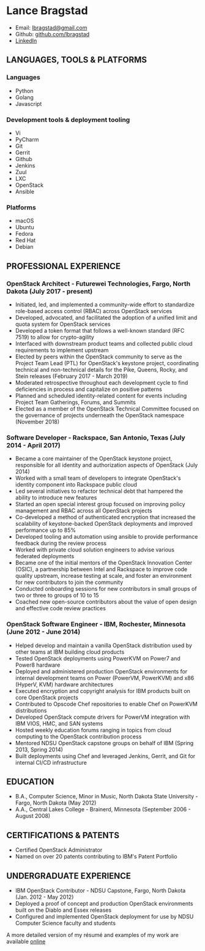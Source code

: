 # Lance Bragstad

* Email: lbragstad@gmail.com
* Github: [github.com/lbragstad](https://github.com/lbragstad)
* [LinkedIn](https://www.linkedin.com/in/lbragstad/)

## LANGUAGES, TOOLS & PLATFORMS

### Languages

* Python
* Golang
* Javascript

### Development tools & deployment tooling

* Vi
* PyCharm
* Git
* Gerrit
* Github
* Jenkins
* Zuul
* LXC
* OpenStack
* Ansible

### Platforms

* macOS
* Ubuntu
* Fedora
* Red Hat
* Debian

## PROFESSIONAL EXPERIENCE

### OpenStack Architect - Futurewei Technologies, Fargo, North Dakota (July 2017 - present)

* Initiated, led, and implemented a community-wide effort to standardize
  role-based access control (RBAC) across OpenStack services
* Developed, advocated, and facilitated the adoption of a unified limit and
  quota system for OpenStack services
* Developed a token format that follows a well-known standard (RFC 7519) to
  allow for crypto-agility
* Interfaced with downstream product teams and collected public cloud
  requirements to implement upstream
* Elected by peers within the OpenStack community to serve as the Project Team
  Lead (PTL) for OpenStack's keystone project, coordinating technical and
  non-technical details for the Pike, Queens, Rocky, and Stein releases
  (February 2017 - March 2019)
* Moderated retrospective throughout each development cycle to find
  deficiencies in process and capitalize on positive patterns
* Planned and scheduled identity-related content for events including Project
  Team Gatherings, Forums, and Summits
* Elected as a member of the OpenStack Technical Committee focused on the
  governance of projects underneath the OpenStack namespace (November 2018)

### Software Developer - Rackspace, San Antonio, Texas (July 2014 - April 2017)

* Became a core maintainer of the OpenStack keystone project, responsible for
  all identity and authorization aspects of OpenStack (July 2014)
* Worked with a small team of developers to integrate OpenStack's identity
  component into Rackspace public cloud
* Led several initiatives to refactor technical debt that hampered the ability
  to introduce new features
* Started an open special interest group focused on improving policy management
  and RBAC across all OpenStack projects
* Co-developed a method of authenticated encryption that increased the
  scalability of keystone-backed OpenStack deployments and improved performance
  up to 85%
* Developed tooling and automation using ansible to provide performance
  feedback during the review process
* Worked with private cloud solution engineers to advise various federated
  deployments
* Became one of the initial mentors of the OpenStack Innovation Center (OSIC),
  a partnership between Intel and Rackspace to improve code quality upstream,
  increase testing at scale, and foster an environment for new contributors to
  join the community
* Conducted onboarding sessions for new contributors in small groups of two or
  three to groups of 10 to 15
* Coached new open-source contributors about the value of open design and
  effective code review practices

### OpenStack Software Engineer - IBM, Rochester, Minnesota (June 2012 ­- June 2014)

* Helped develop and maintain a vanilla OpenStack distribution used by other
  teams at IBM building cloud products 
* Tested OpenStack deployments using PowerKVM on Power7 and Power8 hardware
* Deployed and administered production OpenStack environments for internal
  development teams on Power (PowerVM, PowerKVM) and x86 (Hyper­V, KVM)
  hardware architectures
* Executed encryption and copyright analysis for IBM products built on core
  OpenStack projects
* Contributed to Opscode Chef repositories to enable Chef on PowerKVM
  distributions
* Developed OpenStack compute drivers for PowerVM integration with IBM VIOS,
  HMC, and SAN systems
* Hosted weekly education forums ranging in topics from cloud computing to the
  OpenStack contribution process
* Mentored NDSU OpenStack capstone groups on behalf of IBM (Spring 2013, Spring
  2014)
* Built deployments using Chef and leveraged Jenkins, Gerrit, and Git for
  internal CI/CD infrastructure

## EDUCATION

* B.A., Computer Science, Minor in Music, North Dakota State University -
  Fargo, North Dakota (May 2012)
* A.A., Central Lakes College - Brainerd, Minnesota (September 2006 - August
  2008)

## CERTIFICATIONS & PATENTS

* Certified OpenStack Administrator
* Named on over 20 patents contributing to IBM's Patent Portfolio

## UNDERGRADUATE EXPERIENCE

* IBM OpenStack Contributor - NDSU Capstone, Fargo, North Dakota (Jan. 2012 ­- May 2012)
* Deployed a proof of concept and production OpenStack environments built on
  the Diablo and Essex releases
* Configured and implemented OpenStack deployment for use by NDSU Computer
  Science faculty and students

A more detailed version of my résumé and examples of my work are available
[online](https://www.lbragstad.com/resume)
